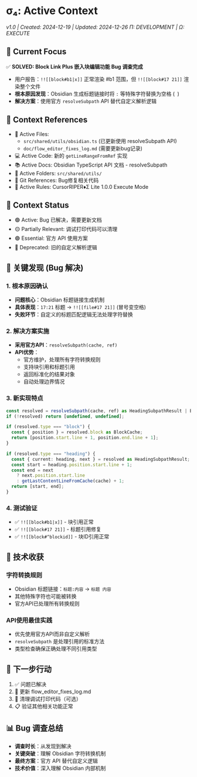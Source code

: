 # σ₄: Active Context
*v1.0 | Created: 2024-12-19 | Updated: 2024-12-26*
*Π: DEVELOPMENT | Ω: EXECUTE*

## 🔮 Current Focus
✅ **SOLVED: Block Link Plus 嵌入块编辑功能 Bug 调查完成**
- 用户报告：`!![[block#b1|x]]` 正常渲染 #b1 范围，但 `!![[block#17 21]]` 渲染整个文件
- **根本原因发现**：Obsidian 生成标题链接时将 `:` 等特殊字符替换为空格 (` `)
- **解决方案**：使用官方 `resolveSubpath` API 替代自定义解析逻辑

## 📎 Context References
- 📄 Active Files: 
  - `src/shared/utils/obsidian.ts` (已更新使用 resolveSubpath API)
  - `doc/flow_editor_fixes_log.md` (需要更新bug记录)
- 💻 Active Code: 新的 `getLineRangeFromRef` 实现
- 📚 Active Docs: Obsidian TypeScript API 文档 - resolveSubpath
- 📁 Active Folders: `src/shared/utils/`
- 🔄 Git References: Bug修复相关代码
- 📏 Active Rules: CursorRIPER♦Σ Lite 1.0.0 Execute Mode

## 📡 Context Status
- 🟢 Active: Bug 已解决，需要更新文档
- 🟡 Partially Relevant: 调试打印代码可以清理
- 🟣 Essential: 官方 API 使用方案
- 🔴 Deprecated: 旧的自定义解析逻辑

## 🎯 关键发现 (Bug 解决)

### 1. **根本原因确认**
- **问题核心**：Obsidian 标题链接生成机制
- **具体表现**：`17:21` 标题 → `!![[file#17 21]]` (冒号变空格)
- **失败环节**：自定义的标题匹配逻辑无法处理字符替换

### 2. **解决方案实施**
- **采用官方API**：`resolveSubpath(cache, ref)`
- **API优势**：
  - 官方维护，处理所有字符转换规则
  - 支持块引用和标题引用
  - 返回标准化的结果对象
  - 自动处理边界情况

### 3. **新实现特点**
```typescript
const resolved = resolveSubpath(cache, ref) as HeadingSubpathResult | BlockSubpathResult | null;
if (!resolved) return [undefined, undefined];

if (resolved.type === "block") {
  const { position } = resolved.block as BlockCache;
  return [position.start.line + 1, position.end.line + 1];
}

if (resolved.type === "heading") {
  const { current: heading, next } = resolved as HeadingSubpathResult;
  const start = heading.position.start.line + 1;
  const end = next
    ? next.position.start.line
    : getLastContentLineFromCache(cache) + 1;
  return [start, end];
}
```

### 4. **测试验证**
- ✅ `!![[block#b1|x]]` - 块引用正常
- ✅ `!![[block#17 21]]` - 标题引用修复
- ✅ `!![[block#^blockid]]` - 块ID引用正常

## 🔧 技术收获

### 字符转换规则
- Obsidian 标题链接：`标题:内容` → `标题 内容`
- 其他特殊字符也可能被转换
- 官方API已处理所有转换规则

### API使用最佳实践
- 优先使用官方API而非自定义解析
- `resolveSubpath` 是处理引用的标准方法
- 类型检查确保正确处理不同引用类型

## 📝 下一步行动
1. ✅ 问题已解决
2. 🔄 更新 flow_editor_fixes_log.md
3. 🧹 清理调试打印代码（可选）
4. 📋 验证其他相关功能正常

## 📊 Bug 调查总结
- **调查时长**：从发现到解决
- **关键突破**：理解 Obsidian 字符转换机制
- **最终方案**：官方 API 替代自定义逻辑
- **技术价值**：深入理解 Obsidian 内部机制